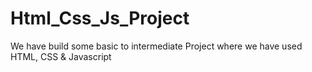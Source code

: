 # Html_Css_Js_Project
We have build some basic to intermediate Project where we have used HTML, CSS &amp; Javascript
